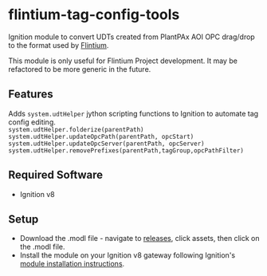 # flintium-tag-config-tools
Ignition module to convert UDTs created from PlantPAx AOI OPC drag/drop to the format used by [Flintium](https://github.com/jlbcontrols/Flintium).

This module is only useful for Flintium Project development. It may be refactored to be more generic in the future.

## Features
Adds `system.udtHelper` jython scripting functions to Ignition to automate tag config editing.  
`system.udtHelper.folderize(parentPath)`  
`system.udtHelper.updateOpcPath(parentPath, opcStart)`  
`system.udtHelper.updateOpcServer(parentPath, opcServer)`  
`system.udtHelper.removePrefixes(parentPath,tagGroup,opcPathFilter)`  

## Required Software  
* Ignition v8

## Setup  
* Download the .modl file - navigate to [releases](../../releases), click assets, then click on the .modl file.
* Install the module on your Ignition v8 gateway following Ignition's [module installation instructions](https://docs.inductiveautomation.com/display/DOC80/Installing+or+Upgrading+a+Module).
